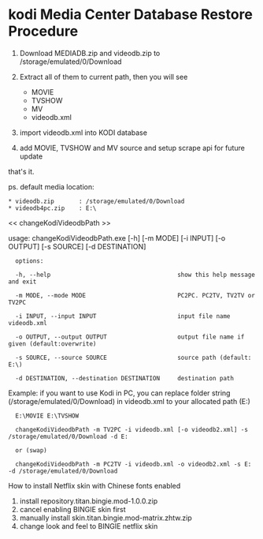# kodi Media Center Database Restore Procedure

1. Download MEDIADB.zip and videodb.zip to /storage/emulated/0/Download
2. Extract all of them to current path, then you will see

    * MOVIE
    * TVSHOW
	* MV
    * videodb.xml
	
3. import videodb.xml into KODI database
4. add MOVIE, TVSHOW and MV source and setup scrape api for future update

that's it.

ps. default media location:

	* videodb.zip		: /storage/emulated/0/Download
	* videodb4pc.zip 	: E:\


<< changeKodiVideodbPath >>

usage: changeKodiVideodbPath.exe [-h] [-m MODE] [-i INPUT] [-o OUTPUT] [-s SOURCE] [-d DESTINATION]

      options:

      -h, --help                                    show this help message and exit
 
      -m MODE, --mode MODE                          PC2PC. PC2TV, TV2TV or TV2PC
 
      -i INPUT, --input INPUT                       input file name videodb.xml 
 
      -o OUTPUT, --output OUTPUT                    output file name if given (default:overwrite)
 
      -s SOURCE, --source SOURCE                    source path (default: E:\)
 
      -d DESTINATION, --destination DESTINATION     destination path
 
Example: if you want to use Kodi in PC, you can replace folder string (/storage/emulated/0/Download) in videodb.xml to your allocated path (E:)

      E:\MOVIE E:\TVSHOW
      
      changeKodiVideodbPath -m TV2PC -i videodb.xml [-o videodb2.xml] -s /storage/emulated/0/Download -d E:
	  
	  or (swap)
	  
	  changeKodiVideodbPath -m PC2TV -i videodb.xml -o videodb2.xml -s E: -d /storage/emulated/0/Download



How to install Netflix skin with Chinese fonts enabled

1. install repository.titan.bingie.mod-1.0.0.zip
2. cancel enabling BINGIE skin first
3. manually install skin.titan.bingie.mod-matrix.zhtw.zip
4. change look and feel to BINGIE netflix skin
